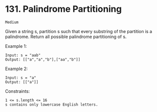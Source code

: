 # 131. Palindrome Partitioning

`Medium`

Given a string s, partition s such that every substring of the partition is a palindrome.
Return all possible palindrome partitioning of s.

Example 1:

```note
Input: s = "aab"
Output: [["a","a","b"],["aa","b"]]
```

Example 2:

```note
Input: s = "a"
Output: [["a"]]
```

Constraints:

```note
1 <= s.length <= 16
s contains only lowercase English letters.
```
